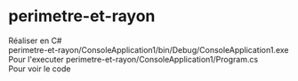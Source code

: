 # perimetre-et-rayon

Réaliser en C#     
perimetre-et-rayon/ConsoleApplication1/bin/Debug/ConsoleApplication1.exe      
Pour l'executer 
perimetre-et-rayon/ConsoleApplication1/Program.cs     
Pour voir le code


